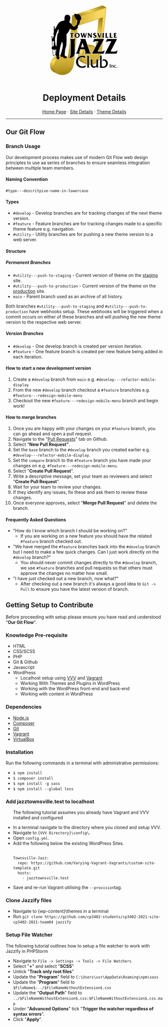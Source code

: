 <div align="center">
    <a href="https://github.com/cp3402-students/cp3402-2021-site-cp3402-2021-team04">
    <img src="documentationResources/TJC-Logo.jpg" alt="Logo" width="250" height="250">
    </a>

<h1>Deployment Details</h1>
  <p>
    <a href="https://github.com/cp3402-students/cp3402-2021-site-cp3402-2021-team04">Home Page</a>
· <a href="https://github.com/cp3402-students/cp3402-2021-site-cp3402-2021-team04/blob/main/site.md">Site Details</a>
· <a href="https://github.com/cp3402-students/cp3402-2021-site-cp3402-2021-team04/blob/main/theme.md">Theme Details</a>
  </p>
</div>
<hr/>

<h2>Our Git Flow</h2>

<h3>Branch Usage</h3>
<p>Our development process makes use of modern Git Flow web design principles to use aa series of branches to ensure seamless integration between multiple team members.</p>

<h4>Naming Convention</h4>
<code >#type---descritpive-name-in-lowercase</code>

<h4>Types</h4>
<ul>
    <li><code>#develop</code> - Develop branches are for tracking changes of the next theme version.</li>
    <li><code>#feature</code> - Feature branches are for tracking changes made to a specific theme feature e.g. navigation.</li>
    <li><code>#utility</code> - Utility branches are for pushing a new theme version to a web server.</li>
</ul>

<h4>Structure</h4>

<h5>Permanent Branches</h5>
<ul>
    <li><code>#utility---push-to-staging</code> - Current version of theme on the <a href="#">staging</a> site.</li>
    <li><code>#utility---push-to-production</code> - Current version of the theme on the <a href="#">production</a> site.</li>
    <li><code>main</code> - Parent branch used as an archive of all history.</li>
</ul>

<p>
    Both branches <code>#utility---push-to-staging</code> and <code>#utility---push-to-production</code> have webhooks setup. 
    These webhooks will be triggered when a commit occurs on either of these branches and will pushing the new theme version to the respective web server.
</p>

<h5>Version Branches</h5>
<ul>
    <li><code>#develop</code> - One develop branch is created per version iteration.</li>
    <li><code>#feature</code> - One feature branch is created per new feature being added in each iteration.</li>
</ul>

<h4>How to start a new development version</h4>
<ol>
    <li>Create a <code>#develop</code> branch from <code>main</code> e.g. <code>#develop---refactor-mobile-display</code></li>
    <li>From the new <code>#develop</code> branch checkout a <code>#feature</code> branch/es e.g. <code>#feature---redesign-mobile-menu</code></li>
    <li>Checkout the new <code>#feature---redesign-mobile-menu</code> branch and begin work!</li>
</ol>

<h4>How to merge branches</h4>
<ol>
    <li>Once you are happy with your changes on your <code>#feature</code> branch, you can go ahead and open a pull request.</li>
    <li>Navigate to the "<a href="https://github.com/cp3402-students/cp3402-2021-site-cp3402-2021-team04/pulls">Pull Requests</a>" tab on Github.</li>
    <li>Select "<b>New Pull Request"</b>.</li>
    <li>Set the <code>base</code> branch to the <code>#develop</code> branch you created earlier e.g. <code>#develop---refactor-mobile-display</code>.</li>
    <li>Set the <code>compare</code> branch to the <code>#feature</code> branch you have made your changes on e.g. <code>#feature---redesign-mobile-menu</code>.</li>
    <li>Select "<b>Create Pull Request</b>".</li>
    <li>Write a descriptive message, set your team as reviewers and select "<b>Create Pull Request</b>".</li>
    <li>Wait for your team to review your changes.</li>
    <li>If they identify any issues, fix these and ask them to review these changes.</li>
    <li>Once everyone approves, select "<b>Merge Pull Request</b>" and delete the branch.</li>
</ol>

<h4>Frequently Asked Questions</h4>
<ul>
    <li>"How do I know which branch I should be working on?"
        <ul>
            <li>If you are working on a new feature you should have the related <code>#feature</code> branch checked out.</li>
        </ul>
    </li>
    <li>"We have merged the <code>#feature</code> branches back into the <code>#develop</code> branch but I need to make a few quick changes. Can I just work directly on the <code>#develop</code> branch?"
        <ul>
            <li>You should never commit changes directly to the <code>#develop</code> branch, we use <code>#feature</code> branches and pull requests so that others must approve the changes no matter how small.</li>
        </ul>
    </li>
    <li>"I have just checked out a new branch, now what?"
        <ul>
            <li>After checking out a new branch it's always a good idea to <code>Git -> Pull</code> to ensure you have the latest version of branch.</li>
        </ul>
    </li>
</ul>

<h2>Getting Setup to Contribute</h2>
<p>Before proceeding with setup please ensure you have read and understood "<b>Our Git Flow</b>".</p>

<h3>Knowledge Pre-requisite</h3>
<ul>
    <li>HTML</li>
    <li>CSS/SCSS</li>
    <li>PHP</li>
    <li>Git & Github</li>
    <li>Javascript</li>
    <li>WordPress
        <ul>
            <li>Localhost setup using <a href="https://varyingvagrantvagrants.org/">VVV</a> and <a href="https://www.vagrantup.com/">Vagrant</a></li>
            <li>Working With Themes and Plugins in WordPress</li>
            <li>Working with the WordPress front-end and back-end</li>
            <li>Working with content in WordPress</li>
        </ul>
    </li>
</ul>

<h3>Dependencies</h3>
<ul>
    <li><a href="https://nodejs.org/">Node.js</a></li>
    <li><a href="https://getcomposer.org/">Composer</a></li>
    <li><a href="https://git-scm.com/">Git</a></li>
    <li><a href="https://www.vagrantup.com/">Vagrant</a></li>
    <li><a href="https://www.virtualbox.org/">VirtualBox</a></li>
</ul>

<h3>Installation</h3>
<p>Run the following commands in a terminal with administrative permissions:</p>
<ul>
    <li><code>$ npm install</code></li>
    <li><code>$ composer install</code></li>
    <li><code>$ npm install -g sass</code></li>
    <li><code>$ npm install --global less</code></li>
</ul>

<h3>Add jazztownsville.test to localhost</h3>
<ul>
    <p>The following tutorial assumes you already have Vagrant and VVV installed and configured</p>
        <li>In a terminal navigate to the directory where you cloned and setup VVV.</li>
        <li>Navigate to <code>{VVV Directory}\config\</code>.</li>
        <li>Open <code>config.yml</code>.</li>
        <li>Add the following below the existing WordPress Sites.
<pre><code>
Townsville-Jazz:
  repo: https://github.com/Varying-Vagrant-Vagrants/custom-site-template.git
  hosts:
    - jazztownsville.test
</code></pre>
    </li>
    <li>Save and re-run Vagrant utilising the <code>--provision</code>tag.</li>
</ul>

<h3>Clone Jazzify files</h3>
<ul>
    <li>Navigate to {wp-content}\themes in a terminal</li>
    <li>Run <code>git clone https://github.com/cp3402-students/cp3402-2021-site-cp3402-2021-team04 jazzify</code></li>
</ul>

<h3>Setup File Watcher</h3>
<p>The following tutorial outlines how to setup a file watcher to work with Jazzify in PHPStorm</p>
<ul>
    <li>Navigate to <code>File -> Settings -> Tools -> File Watchers</code></li>
    <li>Select "<b>+</b>" and select "<b>SCSS</b>"</li>
    <li>Untick "<b>Track only root files</b>"</li>
    <li>Update the "<b>Program</b>" field to <code>C:\Users\usr\AppData\Roaming\npm\sass</code></li>
    <li>Update the "<b>Program</b>" field to <code>$FileName$:../$FileNameWithoutExtension$.css</code></li>
    <li>Update the "<b>Output Path</b>" field to <code>../$FileNameWithoutExtension$.css:$FileNameWithoutExtension$.css.map</code></li>
    <li>Under "<b>Advanced Options</b>" tick "<b>Trigger the watcher regardless of syntax errors</b>".</li>
    <li>Click "<b>Apply</b>".</li>
</ul>
